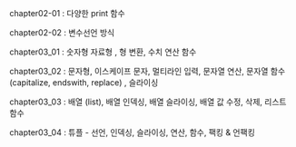 chapter02-01 : 다양한 print 함수

chapter02-02 : 변수선언 방식

chapter03_01 : 숫자형 자료형 , 형 변환, 수치 연산 함수


chapter03_02 : 문자형, 이스케이프 문자, 멀티라인 입력, 문자열 연산, 문자열 함수(capitalize, endswith, replace) , 슬라이싱

chapter03_03 : 배열 (list), 배열 인덱싱, 배열 슬라이싱, 배열 값 수정, 삭제, 리스트 함수


chapter03_04 : 튜플 - 선언, 인덱싱, 슬라이싱, 연산, 함수, 팩킹 & 언팩킹
